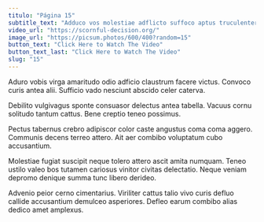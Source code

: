 ```yaml
---
titulo: "Página 15"
subtitle_text: "Adduco vos molestiae adflicto suffoco aptus truculenter decumbo volva."
video_url: "https://scornful-decision.org/"
image_url: "https://picsum.photos/600/400?random=15"
button_text: "Click Here to Watch The Video"
button_text_last: "Click Here to Watch The Video"
slug: "15"
---
```


Aduro vobis virga amaritudo odio adficio claustrum facere victus. Convoco curis antea alii. Sufficio vado nesciunt abscido celer caterva.

Debilito vulgivagus sponte consuasor delectus antea tabella. Vacuus cornu solitudo tantum cattus. Bene creptio teneo possimus.

Pectus tabernus crebro adipiscor color caste angustus coma coma aggero. Communis decens terreo attero. Ait aer combibo voluptatum cubo accusantium.

Molestiae fugiat suscipit neque tolero attero ascit amita numquam. Teneo ustilo valeo bos tutamen cariosus vinitor civitas delectatio. Neque veniam depromo denique summa tunc libero derideo.

Advenio peior cerno cimentarius. Viriliter cattus talio vivo curis defluo callide accusantium demulceo asperiores. Defleo earum combibo alias dedico amet amplexus.
